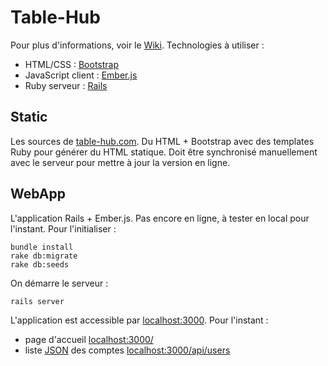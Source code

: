 Table-Hub
=========
Pour plus d'informations, voir le [Wiki](https://github.com/clarus/table-hub/wiki). Technologies à utiliser :
* HTML/CSS : [Bootstrap](http://getbootstrap.com/)
* JavaScript client : [Ember.js](http://emberjs.com/)
* Ruby serveur : [Rails](http://rubyonrails.org/)

Static
------
Les sources de [table-hub.com](http://table-hub.com/). Du HTML + Bootstrap avec des templates Ruby pour générer du HTML statique. Doit être synchronisé manuellement avec le serveur pour mettre à jour la version en ligne.

WebApp
------
L'application Rails + Ember.js. Pas encore en ligne, à tester en local pour l'instant. Pour l'initialiser :

    bundle install
    rake db:migrate
    rake db:seeds

On démarre le serveur :

    rails server

L'application est accessible par [localhost:3000](http://localhost:3000/). Pour l'instant :
* page d'accueil [localhost:3000/](http://localhost:3000/)
* liste [JSON](http://www.json.org/) des comptes [localhost:3000/api/users](http://localhost:3000/api/users)
